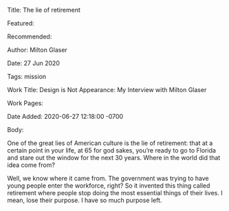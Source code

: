 Title: The lie of retirement

Featured: 

Recommended: 

Author: Milton Glaser

Date: 27 Jun 2020

Tags: mission

Work Title: Design is Not Appearance: My Interview with Milton Glaser

Work Pages:  

Date Added: 2020-06-27 12:18:00 -0700

Body:

One of the great lies of American culture is the lie of retirement: that at a certain point in your life, at 65 for god sakes, you’re ready to go to Florida and stare out the window for the next 30 years. Where in the world did that idea come from? 

Well, we know where it came from. The government was trying to have young people enter the workforce, right? So it invented this thing called retirement where people stop doing the most essential things of their lives. I mean, lose their purpose. I have so much purpose left.

